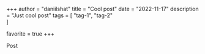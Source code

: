 +++
author = "daniilshat"
title = "Cool post"
date = "2022-11-17"
description = "Just cool post"
tags = [
   "tag-1",
   "tag-2"	
]

favorite = true
+++

Post